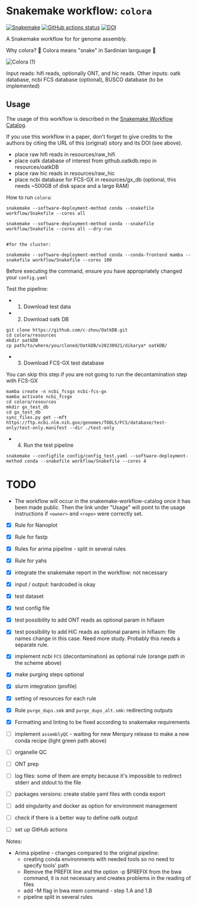 # Snakemake workflow: `colora`

[![Snakemake](https://img.shields.io/badge/snakemake-≥6.3.0-brightgreen.svg)](https://snakemake.github.io)
[![GitHub actions status](https://github.com/LiaOb21/colora/workflows/Tests/badge.svg?branch=main)](https://github.com/LiaOb21/colora/actions?query=branch%3Amain+workflow%3ATests)
[![DOI](https://zenodo.org/badge/730752023.svg)](https://zenodo.org/doi/10.5281/zenodo.10728679)

A Snakemake workflow for for genome assembly.

Why colora? :snake: Colora means "snake" in Sardinian language :snake: 

![Colora (1)](https://github.com/LiaOb21/colora/assets/96196229/483cf3e4-ceef-4b1a-846a-c0eec629189f)


Input reads: hifi reads, optionally ONT, and hic reads.
Other inputs: oatk database, ncbi FCS database (optional), BUSCO database (to be implemented)

## Usage

The usage of this workflow is described in the [Snakemake Workflow Catalog](https://snakemake.github.io/snakemake-workflow-catalog/?usage=LiaOb21%2Fcolora).

If you use this workflow in a paper, don't forget to give credits to the authors by citing the URL of this (original) <colora> sitory and its DOI (see above).

- place raw hifi reads in resources/raw_hifi
- place oatk database of interest from github.oatkdb.repo in resources/oatkDB
- place raw hic reads in resources/raw_hic
- place ncbi database for FCS-GX in resources/gx_db (optional, this needs ~500GB of disk space and a large RAM)


How to run `colora`:
```
snakemake --software-deployment-method conda --snakefile workflow/Snakefile --cores all

snakemake --software-deployment-method conda --snakefile workflow/Snakefile --cores all --dry-run


#for the cluster:

snakemake --software-deployment-method conda --conda-frontend mamba --snakefile workflow/Snakefile --cores 100
```

Before executing the command, ensure you have appropriately changed your `config.yaml`

Test the pipeline:

- 1. Download test data
- 2. Download oatk DB

```
git clone https://github.com/c-zhou/OatkDB.git
cd colora/resources
mkdir oatkDB
cp path/to/where/you/cloned/OatkDB/v20230921/dikarya* oatkDB/
```


- 3. Download FCS-GX test database 

You can skip this step if you are not going to run the decontamination step with FCS-GX
```
mamba create -n ncbi_fcsgx ncbi-fcs-gx
mamba activate ncbi_fcsgx
cd colora/resources
mkdir gx_test_db
cd gx_test_db
sync_files.py get --mft https://ftp.ncbi.nlm.nih.gov/genomes/TOOLS/FCS/database/test-only/test-only.manifest --dir ./test-only
```

- 4. Run the test pipeline

```
snakemake --configfile config/config_test.yaml --software-deployment-method conda --snakefile workflow/Snakefile --cores 4
```

# TODO


* The workflow will occur in the snakemake-workflow-catalog once it has been made public. Then the link under "Usage" will point to the usage instructions if `<owner>` and `<repo>` were correctly set.

- [x] Rule for Nanoplot
- [x] Rule for fastp 
- [x] Rules for arima pipeline - split in several rules
- [x] Rule for yahs
- [x] integrate the snakemake report in the workflow: not necessary
- [x] input / output: hardcoded is okay
- [x] test dataset
- [x] test config file
- [x] test possibility to add ONT reads as optional param in hifiasm
- [x] test possibility to add HiC reads as optional params in hifiasm: file names change in this case. Need more study. Probably this needs a separate rule.
- [x] implement ncbi `FCS` (decontamination) as optional rule (orange path in the scheme above)
- [x] make purging steps optional 
- [x] slurm integration (profile)
- [x] setting of resources for each rule
- [x] Rule `purge_dups.smk` and `purge_dups_alt.smk`: redirecting outputs 
- [x] Formatting and linting to be fixed according to snakemake requirements
- [ ] implement `assemblyQC` - waiting for new Merqury release to make a new conda recipe (light green path above)
- [ ] organelle QC
- [ ] ONT prep
- [ ] log files: some of them are empty because it's impossible to redirect stderr and stdout to the file
- [ ] packages versions: create stable yaml files with conda export
- [ ] add singularity and docker as option for environment management
- [ ] check if there is a better way to define oatk output
- [ ] set up GitHub actions



Notes:

- Arima pipeline - changes compared to the original pipeline:
   - creating conda environments with needed tools so no need to specify tools' path
   - Remove the PREFIX line and the option -p $PREFIX from the bwa command, it is not necessary and creates problems in the reading of files
  - add -M flag in bwa mem command - step 1.A and 1.B
  - pipeline split in several rules

